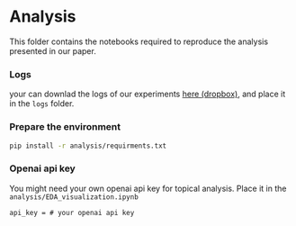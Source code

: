 # Analysis

This folder contains the notebooks required to reproduce the analysis presented in our paper.

### Logs

your can downlad the logs of our experiments [here (dropbox)](https://www.dropbox.com/scl/fo/bvg0sy72jm2mocu7hnsgg/ACVtuiwviwJg_nezwGVUO_M?rlkey=vp03jryr6seke1e1bu3693o3r&st=gyd1nepj&dl=0),  and place it in the `logs` folder.

### Prepare the environment

```bash
pip install -r analysis/requirments.txt
```

### Openai api key

You might need your own openai api key for topical analysis. Place it in the `analysis/EDA_visualization.ipynb`

```
api_key = # your openai api key
```
